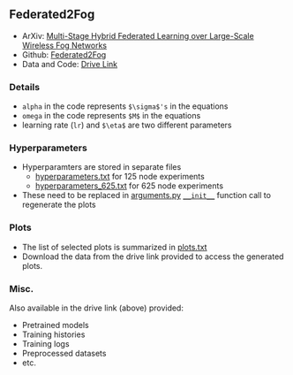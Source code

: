 ## Federated2Fog
- ArXiv: [Multi-Stage Hybrid Federated Learning over Large-Scale Wireless Fog Networks](https://arxiv.org/pdf/2007.09511)
- Github: [Federated2Fog](https://github.com/shams-sam/Federated2Fog)
- Data and Code: [Drive Link](https://drive.google.com/file/d/1K89GiVj2Bti8aBu4khxcG4k0TtpAMgKj/view?usp=sharing)

### Details
- `alpha` in the code represents `$\sigma$'s` in the equations
- `omega` in the code represents `$M$` in the equations
- learning rate (`lr`) and `$\eta$` are two different parameters

### Hyperparameters
- Hyperparamters are stored in separate files
  - [hyperparameters.txt](https://github.com/shams-sam/Federated2Fog/blob/master/src/hyperparameters.txt) for 125 node experiments
  - [hyperparameters_625.txt](https://github.com/shams-sam/Federated2Fog/blob/master/src/hyperparameters_625.txt) for 625 node experiments
- These need to be replaced in [arguments.py](https://github.com/shams-sam/Federated2Fog/blob/master/src/arguments.py) [`__init__`](https://github.com/shams-sam/Federated2Fog/blob/master/src/arguments.py#L5) function call to regenerate the plots

### Plots
- The list of selected plots is summarized in [plots.txt](https://github.com/shams-sam/Federated2Fog/blob/master/plots.txt)
- Download the data from the drive link provided to access the generated plots.

### Misc.
Also available in the drive link (above)  provided:
- Pretrained models 
- Training histories 
- Training logs
- Preprocessed datasets
- etc.
